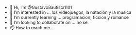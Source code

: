 - 👋 Hi, I’m @GustavoBautista1101
- 👀 I’m interested in ...   los videojuegos, la natación y la musica
- 🌱 I’m currently learning ...  programacion, ficcion y romance
- 💞️ I’m looking to collaborate on ... no se
- 📫 How to reach me ...

<!---
GustavoBautista1101/GustavoBautista1101 is a ✨ special ✨ repository because its `README.md` (this file) appears on your GitHub profile.
You can click the Preview link to take a look at your changes.
--->
